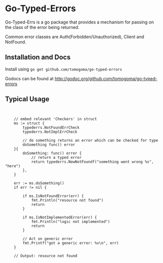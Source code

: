 # Go-Typed-Errors

Go-Typed-Errs is a go package that provides a mechanism for passing
on the class of the error being returned.

Common error classes are Auth(Forbidden/Unauthorized), Client and NotFound.

## Installation and Docs

Install using `go get github.com/tomogoma/go-typed-errors`

Godocs can be found at http://godoc.org/github.com/tomogoma/go-typed-errors

## Typical Usage

```golang


	// embed relevant 'Checkers' in struct
	ms := struct {
		typederrs.NotFoundErrCheck
		typederrs.NotImplErrCheck

		// do something returns an error which can be checked for type
		doSomething func() error
	}{
		doSomething: func() error {
			// return a typed error
			return typederrs.NewNotFoundf("something went wrong %s", "here")
		},
	}

	err := ms.doSomething()
	if err != nil {

		if ms.IsNotFoundError(err) {
			fmt.Println("resource not found")
			return
		}

		if ms.IsNotImplementedError(err) {
			fmt.Println("logic not implemented")
			return
		}

		// Act on generic error
		fmt.Printf("got a generic error: %v\n", err)
	}

	// Output: resource not found
```
